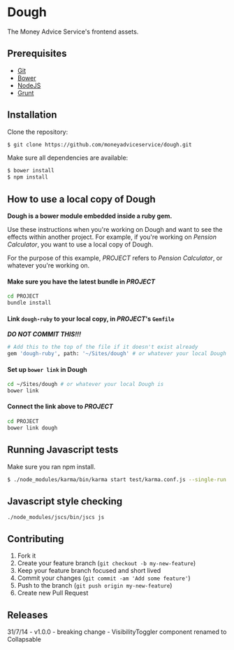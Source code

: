 # Dough

The Money Advice Service's frontend assets.


## Prerequisites

* [Git]
* [Bower]
* [NodeJS]
* [Grunt]

## Installation

Clone the repository:

```sh
$ git clone https://github.com/moneyadviceservice/dough.git
```

Make sure all dependencies are available:

```sh
$ bower install
$ npm install
```

## How to use a local copy of Dough

**Dough is a bower module embedded inside a ruby gem.**

Use these instructions when you're working on Dough and want to
see the effects within another project. For example, if you're working on _Pension Calculator_,
you want to use a local copy of Dough.

For the purpose of this example, _PROJECT_ refers to _Pension Calculator_, or whatever you're working on.

#### Make sure you have the latest bundle in _PROJECT_

```sh
cd PROJECT
bundle install
```

#### Link `dough-ruby` to your local copy, in _PROJECT_'s `Gemfile`

***DO NOT COMMIT THIS!!!***

```sh
# Add this to the top of the file if it doesn't exist already
gem 'dough-ruby', path: '~/Sites/dough' # or whatever your local Dough is
```

#### Set up `bower link` in Dough

```sh
cd ~/Sites/dough # or whatever your local Dough is
bower link
```

#### Connect the link above to _PROJECT_

```sh
cd PROJECT
bower link dough
```

## Running Javascript tests

Make sure you ran npm install.

```sh
$ ./node_modules/karma/bin/karma start test/karma.conf.js --single-run
```

## Javascript style checking

```
./node_modules/jscs/bin/jscs js
```

## Contributing

1. Fork it
2. Create your feature branch (`git checkout -b my-new-feature`)
3. Keep your feature branch focused and short lived
4. Commit your changes (`git commit -am 'Add some feature'`)
5. Push to the branch (`git push origin my-new-feature`)
6. Create new Pull Request


[bower]: http://bower.io
[git]: http://git-scm.com
[nodejs]: http://nodejs.org/
[grunt]: http://gruntjs.com/getting-started

## Releases
31/7/14 - v1.0.0 - breaking change - VisibilityToggler component renamed to Collapsable
